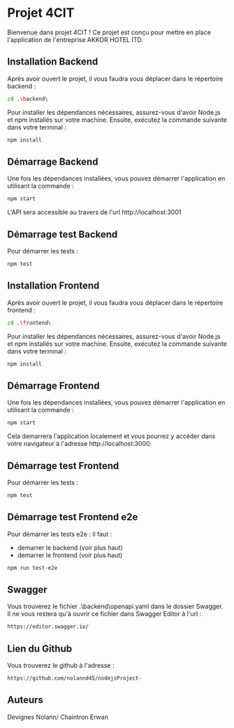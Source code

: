# Projet 4CIT

Bienvenue dans projet 4CIT ! Ce projet est conçu pour mettre en place l'application de l'entreprise AKKOR HOTEL ITD.

## Installation Backend

Après avoir ouvert le projet, il vous faudra vous déplacer dans le répertoire backend :

```bash
cd .\backend\
```

Pour installer les dépendances nécessaires, assurez-vous d'avoir Node.js et npm installés sur votre machine. Ensuite, exécutez la commande suivante dans votre terminal :

```bash
npm install
```

## Démarrage Backend
Une fois les dépendances installées, vous pouvez démarrer l'application en utilisant la commande :

```bash
npm start
```
L'API sera accessible au travers de l'url http://localhost:3001 

## Démarrage test Backend
Pour démarrer les tests : 

```bash
npm test
```

## Installation Frontend

Après avoir ouvert le projet, il vous faudra vous déplacer dans le répertoire frontend :

```bash
cd .\frontend\
```

Pour installer les dépendances nécessaires, assurez-vous d'avoir Node.js et npm installés sur votre machine. Ensuite, exécutez la commande suivante dans votre terminal :

```bash
npm install
```

## Démarrage Frontend
Une fois les dépendances installées, vous pouvez démarrer l'application en utilisant la commande :

```bash
npm start
```

Cela demarrera l'application localement et vous pourrez y accéder dans votre navigateur à l'adresse http://localhost:3000.

## Démarrage test Frontend
Pour démarrer les tests : 

```bash
npm test
```

## Démarrage test Frontend e2e
Pour démarrer les tests e2e : 
il faut : 
- demarrer le backend (voir plus haut)
- demarrer le frontend (voir plus haut)

```bash
npm run test-e2e
```




## Swagger

Vous trouverez le fichier .\backend\openapi.yaml dans le dossier Swagger. Il ne vous restera qu'à ouvrir ce fichier dans Swagger Editor à l'url :

```bash
https://editor.swagger.io/
```
## Lien du Github 

Vous trouverez le github à l'adresse :

```bash
https://github.com/nolannd45/nodejsProject-
```

## Auteurs
Devignes Nolann/ Chaintron Erwan 
